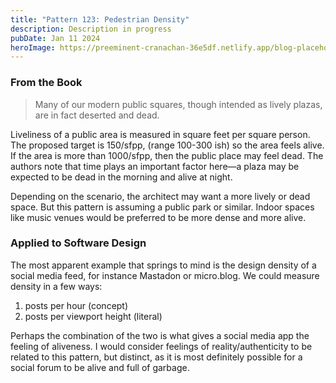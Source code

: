 ```yaml
---
title: "Pattern 123: Pedestrian Density"
description: Description in progress
pubDate: Jan 11 2024
heroImage: https://preeminent-cranachan-36e5df.netlify.app/blog-placeholder-3.jpg
---
```

### From the Book

> Many of our modern public squares, though intended as lively plazas, are in fact deserted and dead.

Liveliness of a public area is measured in square feet per square person. The proposed target is 150/sfpp, (range 100-300 ish) so the area feels alive. If the area is more than 1000/sfpp, then the public place may feel dead. The authors note that time plays an important factor here—a plaza may be expected to be dead in the morning and alive at night.

Depending on the scenario, the architect may want a more lively or dead space. But this pattern is assuming a public park or similar. Indoor spaces like music venues would be preferred to be more dense and more alive.

### Applied to Software Design

The most apparent example that springs to mind is the design density of a social media feed, for instance Mastadon or micro.blog. We could measure density in a few ways:

1. posts per hour (concept)
2. posts per viewport height (literal)

Perhaps the combination of the two is what gives a social media app the feeling of aliveness. I would consider feelings of reality/authenticity to be related to this pattern, but distinct, as it is most definitely possible for a social forum to be alive and full of garbage.
